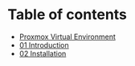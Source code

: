# Table of contents

* [Proxmox Virtual Environment](README.md)
* [01 Introduction](01-introduction.md)
* [02 Installation](02-installation.md)
